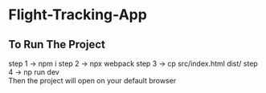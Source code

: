 # Flight-Tracking-App

## To Run The Project
step 1 -> npm i
step 2 -> npx webpack
step 3 -> cp src/index.html dist/
step 4 -> np run dev
<br/>
Then the project will open on your default browser